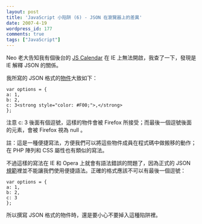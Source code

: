 ```yaml
---
layout: post
title: 'JavaScript 小陷阱 (6) - JSON 在瀏覽器上的差異'
date: 2007-4-19
wordpress_id: 177
comments: true
tags: ["JavaScript"]
---
```


Neo 老大告知我有個後台的 [JS Calendar](http://www.dynarch.com/projects/calendar/) 在 IE 上無法開啟，我查了一下，發現是 IE 解釋 JSON 的關係。

我所寫的 JSON 格式的[物件](http://blog.roodo.com/jaceju/archives/214716.html)大致如下：

```
var options = {
a: 1,
b: 2,
c: 3<strong style="color: #F00;">,</strong>
};

```

注意 c: 3 後面有個逗號，這樣的物件會被 Firefox 所接受；而最後一個逗號後面的元素，會被 Firefox 視為 null 。

註：這是一種便捷寫法，方便我們可以將這些物件成員在程式碼中做搬移的動作；在 PHP 陣列和 CSS 屬性也有類似的寫法。

不過這樣的寫法在 IE 和 Opera 上就會有語法錯誤的問題了，因為正式的 JSON [規範](http://www.json.org/)裡並不能讓我們使用便捷語法。正確的格式應該不可以有最後一個逗號：

```
var options = {
a: 1,
b: 2,
c: 3
};

```

所以撰寫 JSON 格式的物件時，還是要小心不要掉入這種陷阱裡。
